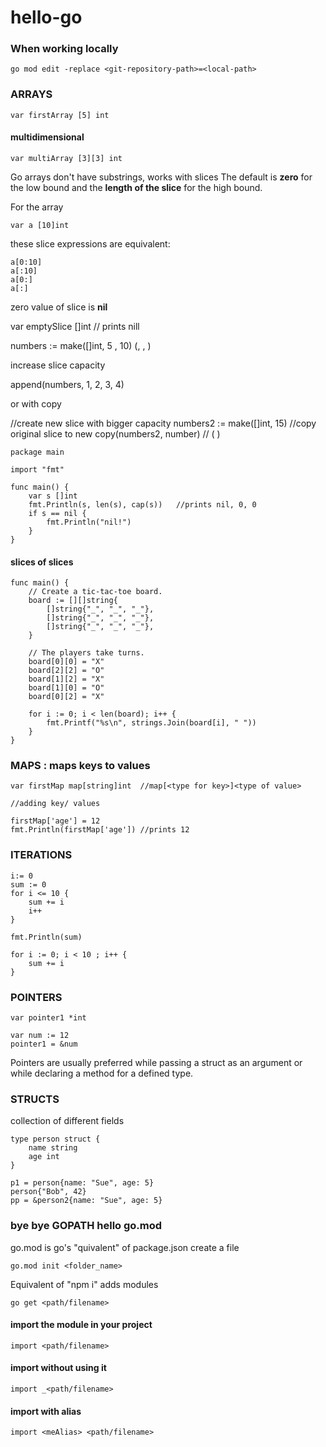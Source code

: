 # hello-go

### When working locally

````
go mod edit -replace <git-repository-path>=<local-path>

````
### ARRAYS

````
var firstArray [5] int
````
#### multidimensional
````
var multiArray [3][3] int
````
Go arrays don't have substrings, works with slices
The default is **zero** for the low bound and the **length of the slice** for the high bound.

For the array
````
var a [10]int

````
these slice expressions are equivalent:
 
````
a[0:10]
a[:10]
a[0:]
a[:]

````

zero value of slice is **nil**

var emptySlice []int // prints nill

numbers := make([]int, 5 , 10)  (<type>, <length>, <capacity>)

increase slice capacity

append(numbers, 1, 2, 3, 4)

or with copy

//create new slice with bigger capacity
numbers2 := make([]int, 15)
//copy original slice to new
copy(numbers2, number)  // (<target> <original>)



````
package main

import "fmt"

func main() {
	var s []int
	fmt.Println(s, len(s), cap(s))   //prints nil, 0, 0 
	if s == nil {
		fmt.Println("nil!")
	}
}
````

#### slices of slices 

````
func main() {
	// Create a tic-tac-toe board.
	board := [][]string{
		[]string{"_", "_", "_"},
		[]string{"_", "_", "_"},
		[]string{"_", "_", "_"},
	}

	// The players take turns.
	board[0][0] = "X"
	board[2][2] = "O"
	board[1][2] = "X"
	board[1][0] = "O"
	board[0][2] = "X"

	for i := 0; i < len(board); i++ {
		fmt.Printf("%s\n", strings.Join(board[i], " "))
	}
}
````

### MAPS : maps keys to values

````
var firstMap map[string]int  //map[<type for key>]<type of value>

//adding key/ values

firstMap['age'] = 12
fmt.Println(firstMap['age']) //prints 12
````

### ITERATIONS
````
i:= 0
sum := 0
for i <= 10 {
	sum += i
	i++
}

fmt.Println(sum)

for i := 0; i < 10 ; i++ {
	sum += i
}
````
### POINTERS
````
var pointer1 *int

var num := 12
pointer1 = &num
````
Pointers are usually preferred while passing a struct as an argument or while declaring a method for a defined type.

### STRUCTS

collection of different fields
````
type person struct {
	name string
	age int
}

p1 = person{name: "Sue", age: 5}
person{"Bob", 42}
pp = &person2{name: "Sue", age: 5}
````

### bye bye GOPATH hello go.mod

go.mod is go's "quivalent" of package.json
create a file

````
go.mod init <folder_name>
````

Equivalent of "npm i"
adds modules

````
go get <path/filename>
````

#### import the module in your project

````
import <path/filename>
````

#### import without using it

````
import _<path/filename>
````

#### import with alias

````
import <meAlias> <path/filename>
````